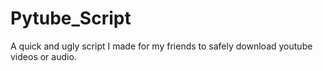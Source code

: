 # Pytube_Script
A quick and ugly script I made for my friends to safely download youtube videos or audio.
